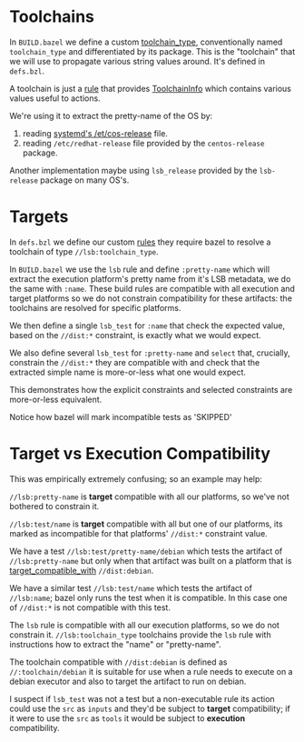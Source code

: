 # Toolchains

In `BUILD.bazel` we define a custom [toolchain_type](https://bazel.build/reference/be/platforms-and-toolchains#toolchain_type), 
conventionally named `toolchain_type` and differentiated by its package. This is the "toolchain" that we will use to
propagate various string values around. It's defined in `defs.bzl`.  

A toolchain is just a [rule](https://bazel.build/extending/rules) that provides
[ToolchainInfo](https://bazel.build/rules/lib/ToolchainInfo) which contains various values useful to actions.

We're using it to extract the pretty-name of the OS by:

1. reading [systemd's /et/cos-release](https://www.freedesktop.org/software/systemd/man/os-release.html) file.
2. reading `/etc/redhat-release` file provided by the `centos-release` package.

Another implementation maybe using `lsb_release` provided by the `lsb-release` package on many OS's.

# Targets

In `defs.bzl` we define our custom [rules](https://bazel.build/extending/rules) they require bazel to resolve a 
toolchain of type `//lsb:toolchain_type`.

In `BUILD.bazel` we use the `lsb` rule and define `:pretty-name` which will extract the execution platform's pretty 
name from it's LSB metadata, we do the same with `:name`. These build rules are compatible with all execution and target
platforms so we do not constrain compatibility for these artifacts: the toolchains are resolved for specific platforms.  

We then define a single `lsb_test` for `:name` that check the expected value, based on the `//dist:*` constraint, is
exactly what we would expect.

We also define several `lsb_test` for `:pretty-name` and `select` that, crucially, constrain the `//dist:*` they are 
compatible with and check that the extracted simple name is more-or-less what one would expect. 

This demonstrates how the explicit constraints and selected constraints are more-or-less equivalent.

Notice how bazel will mark incompatible tests as 'SKIPPED'

# Target vs Execution Compatibility

This was empirically extremely confusing; so an example may help:

`//lsb:pretty-name` is **target** compatible with all our platforms, so we've not bothered to constrain it. 

`//lsb:test/name` is **target** compatible with all but one of our platforms, its marked as incompatible for that 
platforms' `//dist:*` constraint value.

We have a test `//lsb:test/pretty-name/debian` which tests the artifact of `//lsb:pretty-name` but only when
that artifact was built on a platform that is
[target_compatible_with](https://bazel.build/reference/be/common-definitions#typical-attributes) `//dist:debian`.

We have a similar test `//lsb:test/name` which tests the artifact of `//lsb:name`; bazel only runs the test when it is
compatible. In this case one of `//dist:*` is not compatible with this test.

The `lsb` rule is compatible with all our execution platforms, so we do not constrain it. `//lsb:toolchain_type`
toolchains provide the `lsb` rule with instructions how to extract the "name" or "pretty-name".

The toolchain compatible with `//dist:debian` is defined as `//:toolchain/debian` it is suitable for use when a rule
needs to execute on a debian executor and also to target the artifact to run on debian.

I suspect if `lsb_test` was not a test but a non-executable rule its action could use the `src` as `inputs` and they'd 
be subject to **target** compatibility; if it were to use the `src` as `tools` it would be subject to **execution** 
compatibility.

